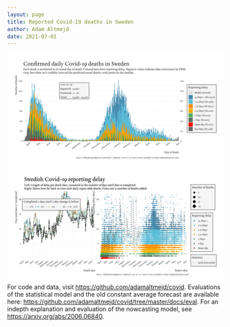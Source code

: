 ```yaml
---
layout: page
title: Reported Covid-19 deaths in Sweden
author: Adam Altmejd
date: 2021-07-01
---
```


![Graph of Swedish Covid-19 deaths with reporting delay.](deaths_lag_sweden_2021-07-01.png "Swedish Covid-19 deaths.")
![Graph of Swedish Covid-19 reporting delay in daily deaths.](lag_trend_sweden_2021-07-01.png "Trend in Swedish Covid-19 mortality reporting delay.")
For code and data, visit <https://github.com/adamaltmejd/covid>.
Evaluations of the statistical model and the old constant average forecast are available here: <https://github.com/adamaltmejd/covid/tree/master/docs/eval>.
For an indepth explanation and evaluation of the nowcasting model, see <https://arxiv.org/abs/2006.06840>.
